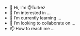 - 👋 Hi, I’m @Turkez
- 👀 I’m interested in ...
- 🌱 I’m currently learning ...
- 💞️ I’m looking to collaborate on ...
- 📫 How to reach me ...

<!---
Turkez/Turkez is a ✨ special ✨ repository because its `README.md` (this file) appears on your GitHub profile.
You can click the Preview link to take a look at your changes.
--->
